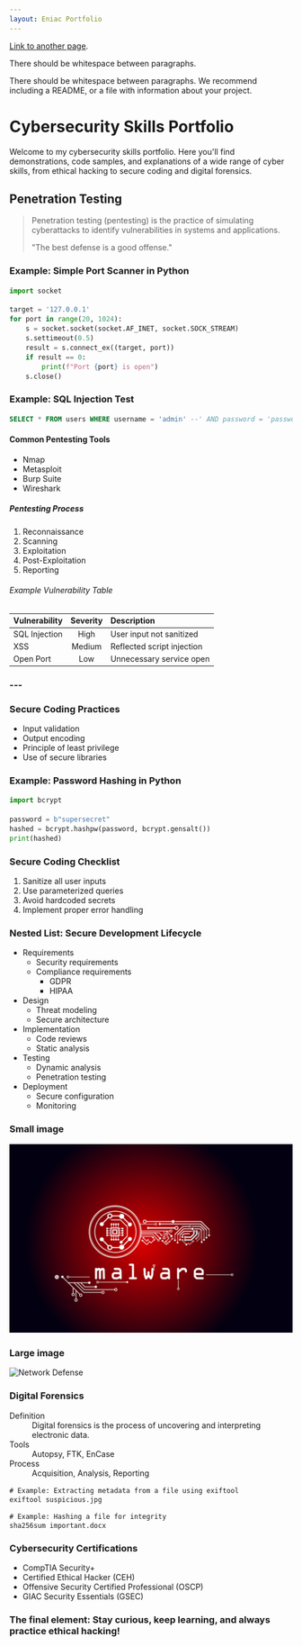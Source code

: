 ```yaml
---
layout: Eniac Portfolio
---
```



[Link to another page](https://freightr.app/).

There should be whitespace between paragraphs.

There should be whitespace between paragraphs. We recommend including a README, or a file with information about your project.

# Cybersecurity Skills Portfolio

Welcome to my cybersecurity skills portfolio. Here you'll find demonstrations, code samples, and explanations of a wide range of cyber skills, from ethical hacking to secure coding and digital forensics.

## Penetration Testing

> Penetration testing (pentesting) is the practice of simulating cyberattacks to identify vulnerabilities in systems and applications.
>
> "The best defense is a good offense."

### Example: Simple Port Scanner in Python

```python
import socket

target = '127.0.0.1'
for port in range(20, 1024):
    s = socket.socket(socket.AF_INET, socket.SOCK_STREAM)
    s.settimeout(0.5)
    result = s.connect_ex((target, port))
    if result == 0:
        print(f"Port {port} is open")
    s.close()
```

### Example: SQL Injection Test

```sql
SELECT * FROM users WHERE username = 'admin' --' AND password = 'password';
```

#### Common Pentesting Tools

*   Nmap
*   Metasploit
*   Burp Suite
*   Wireshark

##### Pentesting Process

1.  Reconnaissance
2.  Scanning
3.  Exploitation
4.  Post-Exploitation
5.  Reporting

###### Example Vulnerability Table

| Vulnerability   | Severity | Description                |
|:---------------|:--------:|:---------------------------|
| SQL Injection  | High     | User input not sanitized   |
| XSS            | Medium   | Reflected script injection |
| Open Port      | Low      | Unnecessary service open   |

### ---

### Secure Coding Practices

*   Input validation
*   Output encoding
*   Principle of least privilege
*   Use of secure libraries

### Example: Password Hashing in Python

```python
import bcrypt

password = b"supersecret"
hashed = bcrypt.hashpw(password, bcrypt.gensalt())
print(hashed)
```

### Secure Coding Checklist

1.  Sanitize all user inputs
2.  Use parameterized queries
3.  Avoid hardcoded secrets
4.  Implement proper error handling

### Nested List: Secure Development Lifecycle

- Requirements
  - Security requirements
  - Compliance requirements
    - GDPR
    - HIPAA
- Design
  - Threat modeling
  - Secure architecture
- Implementation
  - Code reviews
  - Static analysis
- Testing
  - Dynamic analysis
  - Penetration testing
- Deployment
  - Secure configuration
  - Monitoring

### Small image

![Cybersecurity](types-of-malware-image.jpg)

### Large image

![Network Defense](https://www.csoonline.com/wp-content/uploads/2023/10/cybersecurity_network_security_shutterstock_1937225139-100876367-orig.jpg)

### Digital Forensics

<dl>
<dt>Definition</dt>
<dd>Digital forensics is the process of uncovering and interpreting electronic data.</dd>
<dt>Tools</dt>
<dd>Autopsy, FTK, EnCase</dd>
<dt>Process</dt>
<dd>Acquisition, Analysis, Reporting</dd>
</dl>

```
# Example: Extracting metadata from a file using exiftool
exiftool suspicious.jpg
```

```
# Example: Hashing a file for integrity
sha256sum important.docx
```

### Cybersecurity Certifications

* CompTIA Security+
* Certified Ethical Hacker (CEH)
* Offensive Security Certified Professional (OSCP)
* GIAC Security Essentials (GSEC)

### The final element: Stay curious, keep learning, and always practice ethical hacking!

